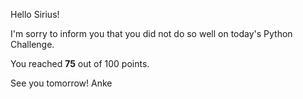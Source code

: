 Hello Sirius!


I'm sorry to inform you that you did not do so well on today's Python Challenge.

You reached **75** out of 100 points.

See you tomorrow!
Anke